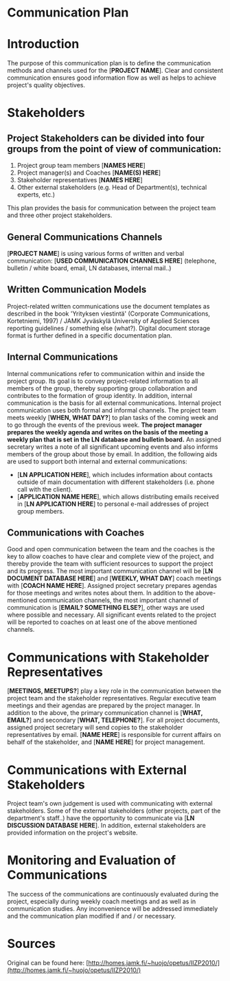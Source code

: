 # Communication Plan

# Introduction

The purpose of this communication plan is to define the communication methods and channels used for the [**PROJECT NAME**]. Clear and consistent communication ensures good information flow as well as helps to achieve project's quality objectives.

# Stakeholders

## Project Stakeholders can be divided into four groups from the point of view of communication:
1. Project group team members [**NAMES HERE**]
2. Project manager(s) and Coaches [**NAME(S) HERE**]
3. Stakeholder representatives [**NAMES HERE**]
4. Other external stakeholders (e.g. Head of Department(s), technical experts, etc.)

This plan provides the basis for communication between the project team and three other project stakeholders.

## General Communications Channels

[**PROJECT NAME**] is using various forms of written and verbal communication: [**USED COMMUNICATION CHANNELS HERE**] (telephone, bulletin / white board, email, LN databases, internal mail..)

## Written Communication Models

Project-related written communications use the document templates as described in the book 'Yrityksen viestintä' (Corporate Communications, Kortetniemi, 1997) / JAMK Jyväskylä University of Applied Sciences reporting guidelines / something else (what?). Digital document storage format is further defined in a specific documentation plan.

## Internal Communications

Internal communications refer to communication within and inside the project group. Its goal is to convey project-related information to all members of the group, thereby supporting group collaboration and contributes to the formation of group identity. In addition, internal communication is the basis for all external communications.
Internal project communication uses both formal and informal channels. The project team meets weekly [**WHEN, WHAT DAY?**] to plan tasks of the coming week and to go through the events of the previous week. **The project manager prepares the weekly agenda and writes on the basis of the meeting a weekly plan that is set in the LN database and bulletin board.** An assigned secretary writes a note of all significant upcoming events and also informs members of the group about those by email.
In addition, the following aids are used to support both internal and external communications:

- [**LN APPLICATION HERE**], which includes information about contacts outside of main documentation with different stakeholders (i.e. phone call with the client).
- [**APPLICATION NAME HERE**], which allows distributing emails received in [**LN APPLICATION HERE**] to personal e-mail addresses of project group members.

## Communications with Coaches

Good and open communication between the team and the coaches is the key to allow coaches to have clear and complete view of the project, and thereby provide the team with sufficient resources to support the project and its progress. The most important communication channel will be [**LN DOCUMENT DATABASE HERE**] and [**WEEKLY, WHAT DAY**] coach meetings with [**COACH NAME HERE**]. Assigned project secretary prepares agendas for those meetings and writes notes about them. In addition to the above-mentioned communication channels, the most important channel of communication is [**EMAIL? SOMETHING ELSE?**], other ways are used where possible and necessary. All significant events related to the project will be reported to coaches on at least one of the above mentioned channels.

# Communications with Stakeholder Representatives

[**MEETINGS, MEETUPS?**] play a key role in the communication between the project team and the stakeholder representatives. Regular executive team meetings and their agendas are prepared by the project manager. In addition to the above, the primary communication channel is [**WHAT, EMAIL?**] and secondary [**WHAT, TELEPHONE?**]. For all project documents, assigned project secretary will send copies to the stakeholder representatives by email. [**NAME HERE**] is responsible for current affairs on behalf of the stakeholder, and [**NAME HERE**] for project management.

# Communications with External Stakeholders

Project team's own judgement is used with communicating with external stakeholders. Some of the external stakeholders (other projects, part of the department's staff..) have the opportunity to communicate via [**LN DISCUSSION DATABASE HERE**]. In addition, external stakeholders are provided information on the project's website.


# Monitoring and Evaluation of Communications

The success of the communications are continuously evaluated during the project, especially during weekly coach meetings and as well as in communication studies. Any inconvenience will be addressed immediately and the communication plan modified if and / or necessary.


# Sources

Original can be found here: [http://homes.jamk.fi/~huojo/opetus/IIZP2010/](http://homes.jamk.fi/~huojo/opetus/IIZP2010/)
